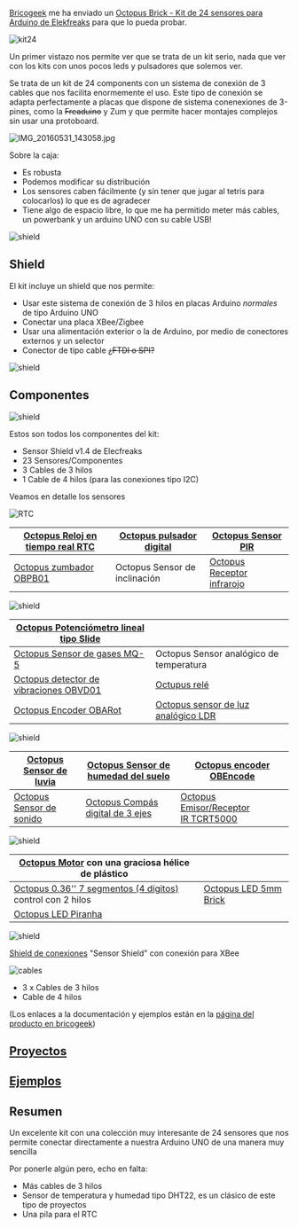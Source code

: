 [Bricogeek](http://www.bricogeek.com) me ha enviado un
[Octopus Brick - Kit de 24 sensores para Arduino de Elekfreaks](http://tienda.bricogeek.com/kits-arduino/830-octopus-brick-kit-de-24-sensores-para-arduino.html) para que lo pueda probar.

![kit24](./images/IMG_20160531_143103.jpg)


Un primer vistazo nos permite ver que se trata de un kit serio, nada que ver con los kits con unos pocos leds y pulsadores que solemos ver.

Se trata de un kit de 24 components con un sistema de conexión de 3 cables que nos facilita enormemente el uso. Este tipo de conexión se adapta perfectamente a placas que dispone de sistema conenexiones de 3-pines, como la ~~Freaduino~~ y Zum y que permite hacer montajes complejos sin usar una protoboard.

![IMG_20160531_143058.jpg](./images/IMG_20160531_143058.jpg)

Sobre la caja:
* Es robusta
* Podemos modificar su distribución
* Los sensores caben fácilmente (y sin tener que jugar al tetris para colocarlos) lo que es de agradecer
* Tiene algo de espacio libre, lo que me ha permitido meter más cables, un powerbank y un arduino UNO con su cable USB!

![shield](./images/IMG_20160605_093526.jpg)

## Shield

El kit incluye un shield  que  nos permite:
* Usar este sistema de conexión de 3 hilos en placas Arduino _normales_ de tipo Arduino UNO
* Conectar una placa XBee/Zigbee
* Usar una alimentación exterior o la de Arduino, por medio de conectores externos y un selector
* Conector de tipo cable ~~¿FTDI o SPI?~~

![shield](./images/IMG_20160531_143235.jpg)

## Componentes

![shield](./images/IMG_20160531_143223.jpg)

Estos son todos los componentes del kit:
* Sensor Shield v1.4 de Elecfreaks
* 23 Sensores/Componentes
* 3 Cables de 3 hilos
* 1 Cable de 4 hilos (para las conexiones tipo I2C)

Veamos en detalle los sensores

![RTC](./images/IMG_20160531_143245.jpg)


|[Octopus Reloj en tiempo real RTC](http://www.elecfreaks.com/wiki/index.php?title=Octopus_Real-time_Clock)|[Octopus pulsador digital](http://www.elecfreaks.com/wiki/index.php?title=Octopus_Digital_PushButton_Brick)|[Octopus Sensor PIR](http://www.elecfreaks.com/wiki/index.php?title=Octopus_PIR_sensor_Brick)|
|---|---|---|
|[Octopus zumbador OBPB01](http://www.elecfreaks.com/wiki/index.php?title=Octopus_Passive_buzzer_Brick)|Octopus Sensor de inclinación|[Octopus Receptor infrarojo](http://www.elecfreaks.com/wiki/index.php?title=Octopus_Infrared_Receiver_Sensor)|

![shield](./images/IMG_20160531_143306.jpg)

|[Octopus Potenciómetro lineal tipo Slide](http://www.elecfreaks.com/wiki/index.php?title=Octopus_Linear_Slider_Potentiometer_Brick)||
|---|---|
|[Octopus Sensor de gases MQ-5](http://www.elecfreaks.com/wiki/index.php?title=Octopus_Smoke_Sensor_MQ-2/MQ-5_Brick)|Octopus Sensor analógico de temperatura|
|[Octopus detector de vibraciones OBVD01](http://www.elecfreaks.com/wiki/index.php?title=Octopus_Vibration_Detection_Brick)|[Octupus relé](http://www.elecfreaks.com/wiki/index.php?title=Octopus_1Channel_Relay)|
|[Octopus Encoder OBARot](http://www.elecfreaks.com/wiki/index.php?title=Octopus_Analog_Rotation_Brick)|[Octopus sensor de luz analógico LDR](http://www.elecfreaks.com/wiki/index.php?title=Octopus_Analog_Photocell_Brick)|

![shield](./images/IMG_20160531_143356.jpg)

|[Octopus Sensor de luvia](http://www.elecfreaks.com/wiki/index.php?title=Octopus_Rain-Steam_Sensor)|[Octopus Sensor de humedad del suelo](http://www.elecfreaks.com/wiki/index.php?title=Octopus_Soil_Moisture_Sensor_Brick)|[Octopus encoder OBEncode](http://www.elecfreaks.com/wiki/index.php?title=Octopus_Rotary_Encoder_Brick)|
|---|---|---|
|[Octopus Sensor de sonido](http://www.elecfreaks.com/wiki/index.php?title=Octopus_Sound_Sensor)|[Octopus Compás digital de 3 ejes](http://www.elecfreaks.com/wiki/index.php?title=Octopus_3-Axis_Digital_Compass_Sensor)|[Octopus Emisor/Receptor IR TCRT5000](http://www.elecfreaks.com/wiki/index.php?title=Octopus_Hant_Sensor)|

![shield](./images/IMG_20160531_143400.jpg)

|[Octopus Motor](http://www.elecfreaks.com/wiki/index.php?title=Octopus_Motor_Brick) con una graciosa hélice de plástico||
|---|---|
|[Octopus 0.36'' 7 segmentos (4 dígitos)](http://www.elecfreaks.com/wiki/index.php?title=Octopus_0.36%22_Segment_LED_Brick) control con 2 hilos|[Octopus LED 5mm Brick](http://www.elecfreaks.com/wiki/index.php?title=Octopus_5mm_LED_Brick)|
|[Octopus LED Piranha](http://www.elecfreaks.com/wiki/index.php?title=Octopus_Piranha_LED_Brick)||



![shield](./images/IMG_20160531_143235.jpg)

[Shield de conexiones](./SensorShield.md) "Sensor Shield" con conexión para XBee


![cables](./images/IMG_20160531_143337.jpg)

* 3 x Cables de 3 hilos
* Cable de 4 hilos



(Los enlaces a la documentación y ejemplos están en la [página del producto en bricogeek](http://tienda.bricogeek.com/kits-arduino/830-octopus-brick-kit-de-24-sensores-para-arduino.html))


## [Proyectos](./proyectos.md)

## [Ejemplos](./Ejemplos.md)

## Resumen

Un excelente kit con una colección muy interesante de 24 sensores que nos permite conectar directamente a nuestra Arduino UNO de una manera muy sencilla

Por ponerle algún pero, echo en falta:
* Más cables de 3 hilos
* Sensor de temperatura y humedad tipo DHT22, es un clásico de este tipo de proyectos
* Una pila para el RTC
